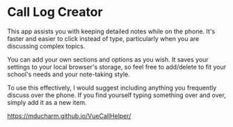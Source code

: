 # Call Log Creator

This app assists you with keeping detailed notes while on the phone. It's faster and easier to click instead of type, particularly when you are discussing complex topics.

You can add your own sections and options as you wish. It saves your settings to your local browser's storage, so feel free to add/delete to fit your school's needs and your note-taking style.

To use this effectively, I would suggest including anything you frequently discuss over the phone. If you find yourself typing something over and over, simply add it as a new item.

https://mducharm.github.io/VueCallHelper/
